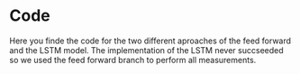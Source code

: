 # Code

Here you finde the code for the two different aproaches of the feed forward and the LSTM model. The implementation of the LSTM never succseeded so we used the feed forward branch to perform all measurements. 